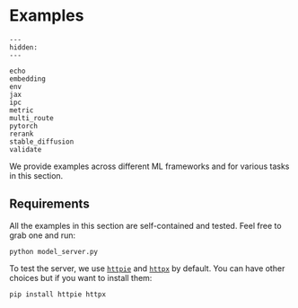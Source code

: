 # Examples

```{toctree}
---
hidden:
---

echo
embedding
env
jax
ipc
metric
multi_route
pytorch
rerank
stable_diffusion
validate
```

We provide examples across different ML frameworks and for various tasks in this section.

## Requirements

All the examples in this section are self-contained and tested. Feel free to grab one and run:

```shell
python model_server.py
```

To test the server, we use [`httpie`](https://github.com/httpie/httpie) and [`httpx`](https://github.com/encode/httpx) by default. You can have other choices but if you want to install them:

```shell
pip install httpie httpx
```
